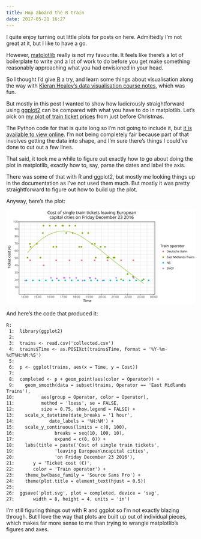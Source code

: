 ```yaml
---
title: Hop aboard the R train
date: 2017-05-21 16:27
---
```


I quite enjoy turning out little plots for posts on here. Admittedly I’m not great at it, but I like to have a go.

However, [matplotlib][] really is not my favourite. It feels like there’s a lot of boilerplate to write and a lot of work to do before you get make something reasonably approaching what you had envisioned in your head.

[matplotlib]: https://matplotlib.org

So I thought I’d give [R][] a try, and learn some things about visualisation along the way with [Kieran Healey’s data visualisation course notes][vissoc], which was fun.

[R]: https://www.r-project.org
[vissoc]: http://vissoc.co

But mostly in this post I wanted to show how ludicrously straightforward using [ggplot2][] can be compared with what you have to do in matplotlib. Let’s pick on [my plot of train ticket prices][trains-post] from just before Christmas.

[ggplot2]: http://ggplot2.tidyverse.org
[trains-post]: https://www.robjwells.com/2016/12/trains-home-and-away/

The Python code for that is quite long so I’m not going to include it, but [it is available to view online][trains-github]. I’m not being completely fair because part of that involves getting the data into shape, and I’m sure there’s things I could’ve done to cut out a few lines.

[trains-github]: https://github.com/robjwells/primaryunit/blob/master/posts/2016/12/2016-12-23-trains/plot_trains.py

That said, it took me a while to figure out exactly how to go about doing the plot in matplotlib, exactly how to, say, parse the dates and label the axis.

There was some of that with R and ggplot2, but mostly me looking things up in the documentation as I’ve not used them much. But mostly it was pretty straightforward to figure out how to build up the plot.

Anyway, here’s the plot:

<p class="full-width">
    <a href="/images/2017-05-21-r-trains.svg">
        <img alt="A chart showing single train fares for selected journeys in England, France, Germany and the Netherlands on Friday December 23. This plot was made with R and ggplot2 instead of matplotlib."
             src="/images/2017-05-21-r-trains.svg"
             class="no-border"
             width=720>
    </a>
</p>

And here’s the code that produced it:
    
    R:
     1:  library(ggplot2)
     2:  
     3:  trains <- read.csv('collected.csv')
     4:  trains$Time <- as.POSIXct(trains$Time, format = '%Y-%m-%dT%H:%M:%S')
     5:  
     6:  p <- ggplot(trains, aes(x = Time, y = Cost))
     7:  
     8:  completed <- p + geom_point(aes(color = Operator)) +
     9:    geom_smooth(data = subset(trains, Operator == 'East Midlands Trains'),
    10:          aes(group = Operator, color = Operator),
    11:          method = 'loess', se = FALSE,
    12:          size = 0.75, show.legend = FALSE) +
    13:    scale_x_datetime(date_breaks = '1 hour',
    14:             date_labels = '%H:%M') +
    15:    scale_y_continuous(limits = c(0, 100),
    16:               breaks = seq(10, 100, 10),
    17:               expand = c(0, 0)) +
    18:    labs(title = paste('Cost of single train tickets',
    19:               'leaving European\ncapital cities',
    20:               'on Friday December 23 2016'),
    21:       y = 'Ticket cost (€)',
    22:       color = 'Train operator') +
    23:    theme_bw(base_family = 'Source Sans Pro') +
    24:    theme(plot.title = element_text(hjust = 0.5))
    25:  
    26:  ggsave('plot.svg', plot = completed, device = 'svg',
    27:       width = 8, height = 4, units = 'in')

I’m still figuring things out with R and ggplot so I’m not exactly blazing through. But I love the way that plots are built up out of individual pieces, which makes far more sense to me than trying to wrangle matplotlib’s figures and axes.
